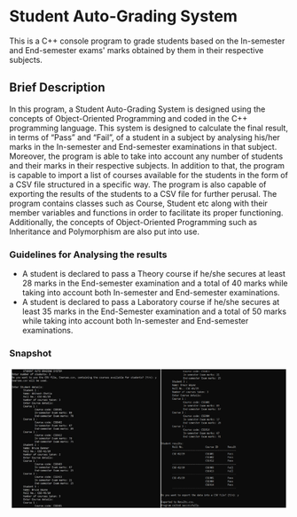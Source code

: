 # Student Auto-Grading System
This is a C++ console program to grade students based on the In-semester and End-semester exams' marks obtained by them in their respective subjects.
## Brief Description
In this program, a Student Auto-Grading System is designed using the concepts of Object-Oriented Programming and coded in the C++ programming language. This system is designed to calculate the final result, in terms of “Pass” and “Fail”, of a student in a subject by analysing his/her marks in the In-semester and End-semester examinations in that subject. Moreover, the program is able to take into account any number of students and their marks in their respective subjects. In addition to that, the program is capable to import a list of courses available for the students in the form of a CSV file structured in a specific way. The program is also capable of exporting the results of the students to a CSV file for further perusal. The program contains classes such as Course, Student etc along with their member variables and functions in order to facilitate its proper functioning. Additionally, the concepts of Object-Oriented Programming such as Inheritance and Polymorphism are also put into use.
### Guidelines for Analysing the results
* A student is declared to pass a Theory course if he/she secures at least 28 marks in the End-semester  examination and a total of 40 marks while taking into account both In-semester and End-semester examinations.
* A student is declared to pass a Laboratory course if he/she secures at least 35 marks in the End-Semester examination and a total of 50 marks while taking into account both In-semester and End-semester examinations.
### Snapshot
![alt text](https://github.com/AbinashChetia/Student-Auto-Grading-System/blob/main/snapshot.png)
